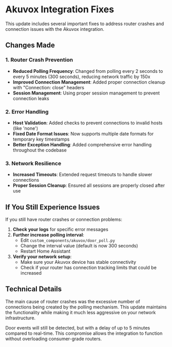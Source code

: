 # Akuvox Integration Fixes

This update includes several important fixes to address router crashes and connection issues with the Akuvox integration.

## Changes Made

### 1. Router Crash Prevention
- **Reduced Polling Frequency**: Changed from polling every 2 seconds to every 5 minutes (300 seconds), reducing network traffic by 150x
- **Improved Connection Management**: Added proper connection cleanup with "Connection: close" headers
- **Session Management**: Using proper session management to prevent connection leaks

### 2. Error Handling
- **Host Validation**: Added checks to prevent connections to invalid hosts (like 'none')
- **Fixed Date Format Issues**: Now supports multiple date formats for temporary key timestamps
- **Better Exception Handling**: Added comprehensive error handling throughout the codebase

### 3. Network Resilience
- **Increased Timeouts**: Extended request timeouts to handle slower connections
- **Proper Session Cleanup**: Ensured all sessions are properly closed after use

## If You Still Experience Issues

If you still have router crashes or connection problems:

1. **Check your logs** for specific error messages
2. **Further increase polling interval**:
   - Edit `custom_components/akuvox/door_poll.py` 
   - Change the interval value (default is now 300 seconds)
   - Restart Home Assistant
3. **Verify your network setup**:
   - Make sure your Akuvox device has stable connectivity
   - Check if your router has connection tracking limits that could be increased

## Technical Details

The main cause of router crashes was the excessive number of connections being created by the polling mechanism. This update maintains the functionality while making it much less aggressive on your network infrastructure.

Door events will still be detected, but with a delay of up to 5 minutes compared to real-time. This compromise allows the integration to function without overloading consumer-grade routers. 
